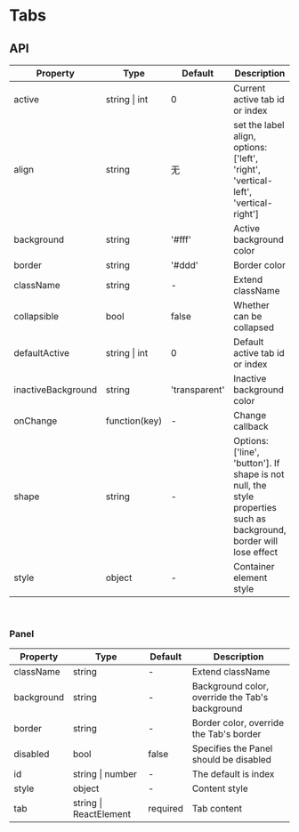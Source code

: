 # Tabs

<example />

## API

| Property | Type | Default | Description |
| --- | --- | --- | --- |
| active | string \| int | 0 | Current active tab id or index |
| align | string | 无 | set the label align, options: \['left', 'right', 'vertical-left', 'vertical-right'] |
| background | string | '#fff' | Active background color |
| border | string | '#ddd' | Border color |
| className | string | - | Extend className |
| collapsible | bool | false | Whether can be collapsed |
| defaultActive | string \| int | 0 | Default active tab id or index |
| inactiveBackground | string | 'transparent' | Inactive background color |
| onChange | function(key) | - | Change callback |
| shape | string | - | Options: \['line', 'button']. If shape is not null, the style properties such as background, border will lose effect |
| style | object | - | Container element style |

<br />

### Panel

| Property | Type | Default | Description |
| --- | --- | --- | --- |
| className | string | - | Extend className |
| background | string | - | Background color, override the Tab's background |
| border | string | - | Border color, override the Tab's border |
| disabled | bool | false | Specifies the Panel should be disabled |
| id | string \| number | - | The default is index |
| style | object | - | Content style |
| tab | string \| ReactElement | required | Tab content |